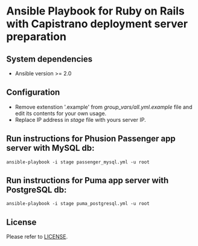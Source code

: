 # Ansible Playbook for Ruby on Rails with Capistrano deployment server preparation

## System dependencies

* Ansible version >= 2.0

## Configuration

* Remove extenstion '.example' from *group_vars/all.yml.example* file and edit its contents for your own usage.
* Replace IP address in *stage* file with yours server IP.

## Run instructions for Phusion Passenger app server with MySQL db:

    ansible-playbook -i stage passenger_mysql.yml -u root

## Run instructions for Puma app server with PostgreSQL db:

    ansible-playbook -i stage puma_postgresql.yml -u root

## License

Please refer to [LICENSE](LICENSE).

